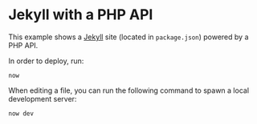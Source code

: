 # Jekyll with a PHP API

This example shows a [Jekyll](https://jekyllrb.com) site (located in `package.json`) powered by a PHP API.

In order to deploy, run:

```
now
```

When editing a file, you can run the following command to spawn a local development server:

```
now dev
```
